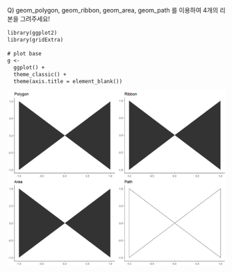 Q) geom_polygon, geom_ribbon, geom_area, geom_path 를 이용하여 4개의 리본을 그려주세요!  

```{r, message=FALSE, warning=FALSE, include=FALSE}
library(ggplot2)
library(gridExtra)

# plot base
g <- 
  ggplot() + 
  theme_classic() + 
  theme(axis.title = element_blank())
```

![target!](Ribbons_result.PNG)
